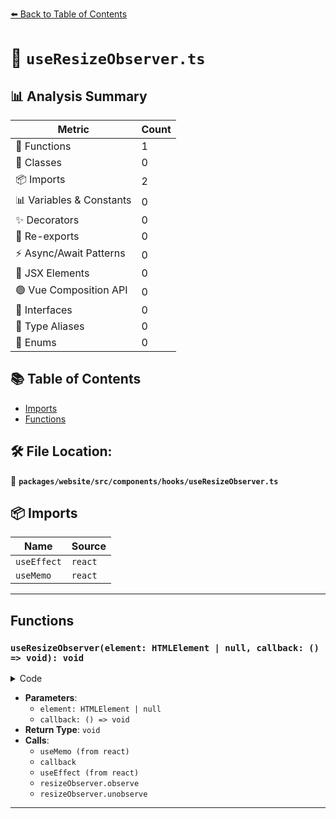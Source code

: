 [⬅️ Back to Table of Contents](../../../../../index.md)

# 📄 `useResizeObserver.ts`

## 📊 Analysis Summary

| Metric | Count |
|--------|-------|
| 🔧 Functions | 1 |
| 🧱 Classes | 0 |
| 📦 Imports | 2 |
| 📊 Variables & Constants | 0 |
| ✨ Decorators | 0 |
| 🔄 Re-exports | 0 |
| ⚡ Async/Await Patterns | 0 |
| 💠 JSX Elements | 0 |
| 🟢 Vue Composition API | 0 |
| 📐 Interfaces | 0 |
| 📑 Type Aliases | 0 |
| 🎯 Enums | 0 |

## 📚 Table of Contents

- [Imports](#imports)
- [Functions](#functions)

## 🛠️ File Location:
📂 **`packages/website/src/components/hooks/useResizeObserver.ts`**

## 📦 Imports

| Name | Source |
|------|--------|
| `useEffect` | `react` |
| `useMemo` | `react` |


---

## Functions

### `useResizeObserver(element: HTMLElement | null, callback: () => void): void`

<details><summary>Code</summary>

```ts
(
  element: HTMLElement | null,
  callback: () => void,
): void => {
  const resizeObserver = useMemo(() => {
    return new ResizeObserver(() => {
      callback();
    });
  }, [callback]);

  useEffect(() => {
    if (element) {
      resizeObserver.observe(element);
    }
    return (): void => {
      if (element) {
        resizeObserver.unobserve(element);
      }
    };
  }, [element, resizeObserver]);
}
```
</details>

- **Parameters**:
  - `element: HTMLElement | null`
  - `callback: () => void`
- **Return Type**: `void`
- **Calls**:
  - `useMemo (from react)`
  - `callback`
  - `useEffect (from react)`
  - `resizeObserver.observe`
  - `resizeObserver.unobserve`

---